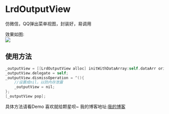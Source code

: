 # LrdOutputView
仿微信，QQ弹出菜单视图，封装好，易调用

效果如图:<br>
![](http://lrdup888.qiniudn.com/%E5%BC%B9%E5%87%BA%E8%8F%9C%E5%8D%95.gif)

## 使用方法<br>
```Objective-C
_outputView = [[LrdOutputView alloc] initWithDataArray:self.dataArr origin:CGPointMake(x, y) width:125 height:44 direction:kLrdOutputViewDirectionRight];
_outputView.delegate = self;
_outputView.dismissOperation = ^(){
    //设置成nil，以防内存泄露
    _outputView = nil;
};
[_outputView pop];
```

具体方法请看Demo
喜欢就给颗星呗~ 
我的博客地址:[我的博客](http://www.lrdup.net "键盘上的舞者")
